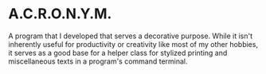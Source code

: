 # A.C.R.O.N.Y.M.
A program that I developed that serves a decorative purpose. While it isn't inherently useful for productivity or creativity like most of my other hobbies, it serves as a good base for a helper class for stylized printing and miscellaneous texts in a program's command terminal. 
